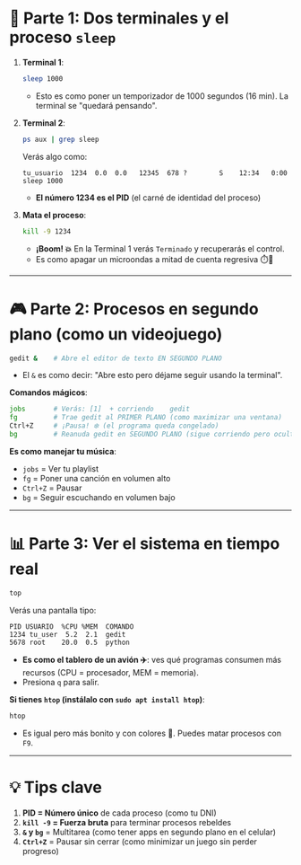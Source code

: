 # 🔧 Parte 1: Dos terminales y el proceso `sleep`

1. **Terminal 1**:

   ```bash
   sleep 1000
   ```

   - Esto es como poner un temporizador de 1000 segundos (16 min). La terminal se "quedará pensando".

2. **Terminal 2**:

   ```bash
   ps aux | grep sleep
   ```

   Verás algo como:

   ```
   tu_usuario  1234  0.0  0.0   12345  678 ?        S    12:34   0:00 sleep 1000
   ```

   - **El número 1234 es el PID** (el carné de identidad del proceso)

3. **Mata el proceso**:

   ```bash
   kill -9 1234
   ```

   - **¡Boom! 💥** En la Terminal 1 verás `Terminado` y recuperarás el control.
   - Es como apagar un microondas a mitad de cuenta regresiva ⏱️🔌

---

# 🎮 Parte 2: Procesos en segundo plano (como un videojuego)

```bash
gedit &    # Abre el editor de texto EN SEGUNDO PLANO
```

- El `&` es como decir: "Abre esto pero déjame seguir usando la terminal".

**Comandos mágicos**:

```bash
jobs       # Verás: [1]  + corriendo    gedit
fg         # Trae gedit al PRIMER PLANO (como maximizar una ventana)
Ctrl+Z     # ¡Pausa! ❄️ (el programa queda congelado)
bg         # Reanuda gedit en SEGUNDO PLANO (sigue corriendo pero oculto)
```

**Es como manejar tu música**:

- `jobs` = Ver tu playlist
- `fg` = Poner una canción en volumen alto
- `Ctrl+Z` = Pausar
- `bg` = Seguir escuchando en volumen bajo

---

# 📊 Parte 3: Ver el sistema en tiempo real

```bash
top
```

Verás una pantalla tipo:

```
PID USUARIO  %CPU %MEM  COMANDO
1234 tu_user  5.2  2.1  gedit
5678 root    20.0  0.5  python
```

- **Es como el tablero de un avión ✈️**: ves qué programas consumen más recursos (CPU = procesador, MEM = memoria).
- Presiona `q` para salir.

**Si tienes `htop` (instálalo con `sudo apt install htop`)**:

```bash
htop
```

- Es igual pero más bonito y con colores 🌈. Puedes matar procesos con `F9`.

---

# 💡 Tips clave

1. **PID = Número único** de cada proceso (como tu DNI)
2. **`kill -9` = Fuerza bruta** para terminar procesos rebeldes
3. **`&` y `bg`** = Multitarea (como tener apps en segundo plano en el celular)
4. **`Ctrl+Z`** = Pausar sin cerrar (como minimizar un juego sin perder progreso)

